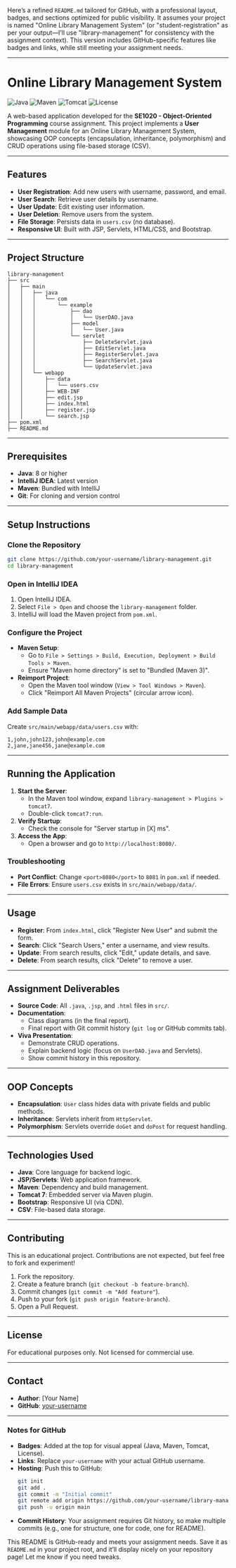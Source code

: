 Here’s a refined `README.md` tailored for GitHub, with a professional layout, badges, and sections optimized for public visibility. It assumes your project is named "Online Library Management System" (or "student-registration" as per your output—I’ll use "library-management" for consistency with the assignment context). This version includes GitHub-specific features like badges and links, while still meeting your assignment needs.

---

# Online Library Management System

![Java](https://img.shields.io/badge/Java-8+-brightgreen.svg)
![Maven](https://img.shields.io/badge/Maven-3.x-blue.svg)
![Tomcat](https://img.shields.io/badge/Tomcat-7-orange.svg)
![License](https://img.shields.io/badge/License-Educational-yellow.svg)

A web-based application developed for the **SE1020 - Object-Oriented Programming** course assignment. This project implements a **User Management** module for an Online Library Management System, showcasing OOP concepts (encapsulation, inheritance, polymorphism) and CRUD operations using file-based storage (CSV).

---

## Features
- **User Registration**: Add new users with username, password, and email.
- **User Search**: Retrieve user details by username.
- **User Update**: Edit existing user information.
- **User Deletion**: Remove users from the system.
- **File Storage**: Persists data in `users.csv` (no database).
- **Responsive UI**: Built with JSP, Servlets, HTML/CSS, and Bootstrap.

---

## Project Structure
```
library-management
├── src
│   ├── main
│   │   ├── java
│   │   │   └── com
│   │   │       └── example
│   │   │           ├── dao
│   │   │           │   └── UserDAO.java
│   │   │           ├── model
│   │   │           │   └── User.java
│   │   │           └── servlet
│   │   │               ├── DeleteServlet.java
│   │   │               ├── EditServlet.java
│   │   │               ├── RegisterServlet.java
│   │   │               ├── SearchServlet.java
│   │   │               └── UpdateServlet.java
│   │   └── webapp
│   │       ├── data
│   │       │   └── users.csv
│   │       ├── WEB-INF
│   │       ├── edit.jsp
│   │       ├── index.html
│   │       ├── register.jsp
│   │       └── search.jsp
├── pom.xml
├── README.md
```

---

## Prerequisites
- **Java**: 8 or higher
- **IntelliJ IDEA**: Latest version
- **Maven**: Bundled with IntelliJ
- **Git**: For cloning and version control

---

## Setup Instructions

### Clone the Repository
```bash
git clone https://github.com/your-username/library-management.git
cd library-management
```

### Open in IntelliJ IDEA
1. Open IntelliJ IDEA.
2. Select `File > Open` and choose the `library-management` folder.
3. IntelliJ will load the Maven project from `pom.xml`.

### Configure the Project
- **Maven Setup**:
  - Go to `File > Settings > Build, Execution, Deployment > Build Tools > Maven`.
  - Ensure "Maven home directory" is set to "Bundled (Maven 3)".
- **Reimport Project**:
  - Open the Maven tool window (`View > Tool Windows > Maven`).
  - Click "Reimport All Maven Projects" (circular arrow icon).

### Add Sample Data
Create `src/main/webapp/data/users.csv` with:
```
1,john,john123,john@example.com
2,jane,jane456,jane@example.com
```

---

## Running the Application

1. **Start the Server**:
   - In the Maven tool window, expand `library-management > Plugins > tomcat7`.
   - Double-click `tomcat7:run`.
2. **Verify Startup**:
   - Check the console for "Server startup in [X] ms".
3. **Access the App**:
   - Open a browser and go to `http://localhost:8080/`.

### Troubleshooting
- **Port Conflict**: Change `<port>8080</port>` to `8081` in `pom.xml` if needed.
- **File Errors**: Ensure `users.csv` exists in `src/main/webapp/data/`.

---

## Usage
- **Register**: From `index.html`, click "Register New User" and submit the form.
- **Search**: Click "Search Users," enter a username, and view results.
- **Update**: From search results, click "Edit," update details, and save.
- **Delete**: From search results, click "Delete" to remove a user.

---

## Assignment Deliverables
- **Source Code**: All `.java`, `.jsp`, and `.html` files in `src/`.
- **Documentation**:
  - Class diagrams (in the final report).
  - Final report with Git commit history (`git log` or GitHub commits tab).
- **Viva Presentation**:
  - Demonstrate CRUD operations.
  - Explain backend logic (focus on `UserDAO.java` and Servlets).
  - Show commit history in this repository.

---

## OOP Concepts
- **Encapsulation**: `User` class hides data with private fields and public methods.
- **Inheritance**: Servlets inherit from `HttpServlet`.
- **Polymorphism**: Servlets override `doGet` and `doPost` for request handling.

---

## Technologies Used
- **Java**: Core language for backend logic.
- **JSP/Servlets**: Web application framework.
- **Maven**: Dependency and build management.
- **Tomcat 7**: Embedded server via Maven plugin.
- **Bootstrap**: Responsive UI (via CDN).
- **CSV**: File-based data storage.

---

## Contributing
This is an educational project. Contributions are not expected, but feel free to fork and experiment!

1. Fork the repository.
2. Create a feature branch (`git checkout -b feature-branch`).
3. Commit changes (`git commit -m "Add feature"`).
4. Push to your fork (`git push origin feature-branch`).
5. Open a Pull Request.

---

## License
For educational purposes only. Not licensed for commercial use.

---

## Contact
- **Author**: [Your Name]
- **GitHub**: [your-username](https://github.com/your-username)

---

### Notes for GitHub
- **Badges**: Added at the top for visual appeal (Java, Maven, Tomcat, License).
- **Links**: Replace `your-username` with your actual GitHub username.
- **Hosting**: Push this to GitHub:
  ```bash
  git init
  git add .
  git commit -m "Initial commit"
  git remote add origin https://github.com/your-username/library-management.git
  git push -u origin main
  ```
- **Commit History**: Your assignment requires Git history, so make multiple commits (e.g., one for structure, one for code, one for README).

This README is GitHub-ready and meets your assignment needs. Save it as `README.md` in your project root, and it’ll display nicely on your repository page! Let me know if you need tweaks.
